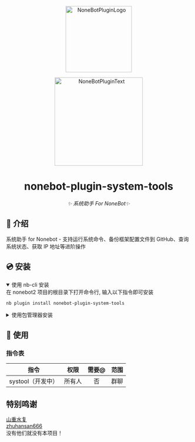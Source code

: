 <div align="center">
  <a href="https://v2.nonebot.dev/store"><img src="https://github.com/A-kirami/nonebot-plugin-template/blob/resources/nbp_logo.png" width="180" height="180" alt="NoneBotPluginLogo"></a>
  <br>
  <p><img src="https://github.com/A-kirami/nonebot-plugin-template/blob/resources/NoneBotPlugin.svg" width="240" alt="NoneBotPluginText"></p>
</div>

<div align="center">

# nonebot-plugin-system-tools

_✨ 系统助手 For NoneBot✨_

</div>

## 📖 介绍

系统助手 for Nonebot - 支持运行系统命令、备份框架配置文件到 GitHub、查询系统状态、获取 IP 地址等进阶操作

## 💿 安装

<details open>
<summary>使用 nb-cli 安装</summary>
在 nonebot2 项目的根目录下打开命令行, 输入以下指令即可安装

    nb plugin install nonebot-plugin-system-tools

</details>

<details>
<summary>使用包管理器安装</summary>
在 nonebot2 项目的插件目录下, 打开命令行, 根据你使用的包管理器, 输入相应的安装命令

<details>
<summary>pip</summary>

    pip install nonebot-plugin-system-tools
</details>

打开 nonebot2 项目根目录下的 `pyproject.toml` 文件, 在 `[tool.nonebot]` 部分追加写入

    plugins = ["nonebot-plugin-system-tools"]

</details>

## 🎉 使用
### 指令表
| 指令 | 权限 | 需要@ | 范围 |
|:-----:|:----:|:----:|:----:|
| systool（开发中） | 所有人 | 否 | 群聊 |


## 特别鸣谢
[山重水复](https://github.com/Shanshui2022)<br>
[zhuhansan666](https://github.com/zhuhansan666)<br>
没有他们就没有本项目！
